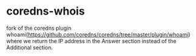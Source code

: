 # coredns-whois
fork of the coredns plugin whoami(https://github.com/coredns/coredns/tree/master/plugin/whoami) where we return the IP address in the Answer section instead of the Additional section. 

